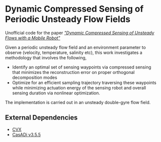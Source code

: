 # Dynamic Compressed Sensing of Periodic Unsteady Flow Fields

Unofficial code for the paper [*"Dynamic Compressed Sensing of Unsteady Flows with a Mobile Robot"*](https://arxiv.org/abs/2110.08658)

Given a periodic unsteady flow field and an environment parameter to observe (velocity, temperature, salinity etc), this work investigates a methodology that involves the following,
- Identify an optimal set of sensing waypoints via compressed sensing that minimizes the reconstruction error on proper orthogonal decomposition modes
- Optimize for an efficient sampling trajectory traversing these waypoints while minimizing actuation energy of the sensing robot and overall sensing duration via nonlinear optimization.

The implementation is carried out in an unsteady double-gyre flow field.

## External Dependencies
- [CVX](http://cvxr.com/cvx/download/)
- [CasADi v3.5.5](https://web.casadi.org/get/)
